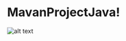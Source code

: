 # MavanProjectJava!

![alt text](https://github.com/[Kanghoon1204]/[MavenProject]/blob/[branch]/image.jpg?raw=true)
